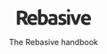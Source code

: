 <p align="center">
  <a href="https://handbook.rebasive.com">
    <img alt="Rebasive" src="./docs/_media/icon.svg" style="max-width:100%; width: 144px">
  </a>
</p>

<p align="center">
 The Rebasive handbook
</p>
